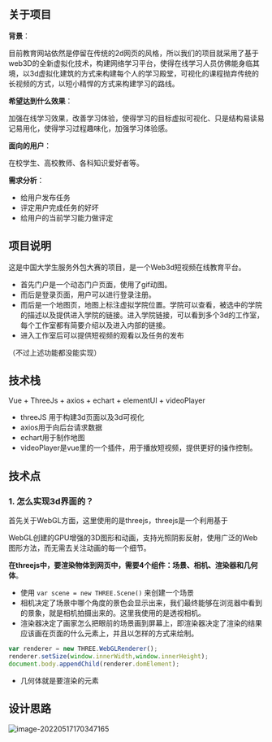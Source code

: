 ## 关于项目

**背景**：

目前教育网站依然是停留在传统的2d网页的风格，所以我们的项目就采用了基于web3D的全新虚拟化技术，构建网络学习平台，使得在线学习人员仿佛能身临其境，以3d虚拟化建筑的方式来构建每个人的学习殿堂，可视化的课程抛弃传统的长视频的方式，以短小精悍的方式来构建学习的路线。

**希望达到什么效果**：

加强在线学习效果，改善学习体验，使得学习的目标虚拟可视化、只是结构易读易记易用化，使得学习过程趣味化，加强学习体验感。

**面向的用户**：

在校学生、高校教师、各科知识爱好者等。

**需求分析**：

- 给用户发布任务
- 评定用户完成任务的好坏
- 给用户的当前学习能力做评定

## 项目说明

这是中国大学生服务外包大赛的项目，是一个Web3d短视频在线教育平台。

- 首先门户是一个动态门户页面，使用了gif动图。
- 而后是登录页面，用户可以进行登录注册。
- 而后是一个地图页，地图上标注虚拟学院位置。学院可以查看，被选中的学院的描述以及提供进入学院的链接。进入学院链接，可以看到多个3d的工作室，每个工作室都有简要介绍以及进入内部的链接。
- 进入工作室后可以提供短视频的观看以及任务的发布

（不过上述功能都没能实现）

## 技术栈

Vue + ThreeJs + axios + echart + elementUI + videoPlayer

- threeJS 用于构建3d页面以及3d可视化
- axios用于向后台请求数据
- echart用于制作地图
- videoPlayer是vue里的一个插件，用于播放短视频，提供更好的操作控制。

## 技术点

### 1. 怎么实现3d界面的？

首先关于WebGL方面，这里使用的是threejs，threejs是一个利用基于

WebGL创建的GPU增强的3D图形和动画，支持光照阴影反射，使用广泛的Web图形方法，而无需去关注动画的每一个细节。

**在threejs中，要渲染物体到网页中，需要4个组件：场景、相机、渲染器和几何体**。

- 使用 `var scene = new THREE.Scene()`  来创建一个场景
- 相机决定了场景中哪个角度的景色会显示出来，我们最终能够在浏览器中看到的景象，就是相机拍摄出来的。这里我使用的是透视相机。
- 渲染器决定了画家怎么把眼前的场景画到屏幕上，即渲染器决定了渲染的结果应该画在页面的什么元素上，并且以怎样的方式来绘制。

```javascript
var renderer = new THREE.WebGLRenderer();
renderer.setSize(window.innerWidth,window.innerHeight);
document.body.appendChild(renderer.domElement);
```

- 几何体就是要渲染的元素



## 设计思路

![image-20220517170347165](https://s2.loli.net/2022/05/17/NlauAxyUMQRbkWH.png)
